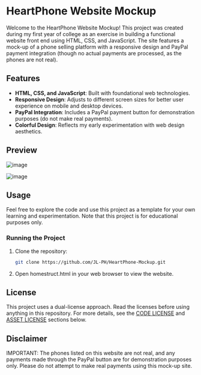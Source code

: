 # HeartPhone Website Mockup

Welcome to the HeartPhone Website Mockup! This project was created during my first year of college as an exercise in building a functional website front end using HTML, CSS, and JavaScript. The site features a mock-up of a phone selling platform with a responsive design and PayPal payment integration (though no actual payments are processed, as the phones are not real).

## Features

- **HTML, CSS, and JavaScript**: Built with foundational web technologies.
- **Responsive Design**: Adjusts to different screen sizes for better user experience on mobile and desktop devices.
- **PayPal Integration**: Includes a PayPal payment button for demonstration purposes (do not make real payments).
- **Colorful Design**: Reflects my early experimentation with web design aesthetics.

## Preview

![image](https://github.com/JL-PH/HeartPhone-Mockup/assets/172193580/0c3ed28d-27df-43b6-9535-7f784f53baf2)

![image](https://github.com/JL-PH/HeartPhone-Mockup/assets/172193580/f627e24e-ca69-4b11-936e-651c0ff001af)

## Usage

Feel free to explore the code and use this project as a template for your own learning and experimentation. Note that this project is for educational purposes only.

### Running the Project

1. Clone the repository:
   ```bash
   git clone https://github.com/JL-PH/HeartPhone-Mockup.git
   
2. Open homestruct.html in your web browser to view the website.

## License
This project uses a dual-license approach. Read the licenses before using anything in this repository. For more details, see the [CODE LICENSE](CODE%20LICENSE) and [ASSET LICENSE](ASSET%20LICENSE) sections below.

## Disclaimer
IMPORTANT: The phones listed on this website are not real, and any payments made through the PayPal button are for demonstration purposes only. Please do not attempt to make real payments using this mock-up site.

